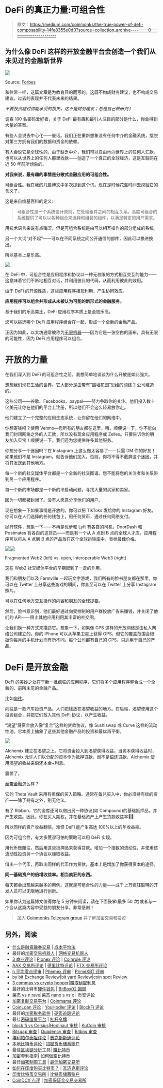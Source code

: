 # DeFi 的真正力量:可组合性

> 原文：<https://medium.com/coinmonks/the-true-power-of-defi-composability-14fe8355e0d0?source=collection_archive---------0----------------------->

## 为什么像 DeFi 这样的开放金融平台会创造一个我们从未见过的金融新世界

![](img/c3eff287fe37ca096ab8c47a13f6703b.png)

Source: [Forbes](https://www.forbes.com/sites/investor/2020/08/14/defi-welcome-to-the-crypto-revolution/)

和往常一样，这篇文章是为教育目的而写的。这既不构成财务建议，也不构成交易建议。过去的表现并不代表未来的结果。

*不要投资超过你能承受的损失。这不是财务建议；总是自己做研究:)*

调查 100 名密码爱好者，关于 DeFi 最有趣和最引人注目的部分是什么，你会得到大量的答案。

有些人会说去中心化——废话。我们正在重新想象没有任何中介的金融系统，摆脱对第三方拥有我们的数据和资金的依赖。

有人会说它是全球性的。由于缺乏中介，我们可以自由地向世界上的任何人汇款，也可以从世界上的任何人那里收款——创造了一个真正的全球经济，这是互联网在近 50 年前所想象的。

**对我来说，最有趣的事情是分散式金融应用的可组合性。**

可组合性。我在我的几篇博文中多次提到这个词。现在是时候花些时间去挖掘它的含义了。

这是来自维基百科的定义:

> 可组合性是一个系统设计原则，它处理组件之间的相互关系。高度可组合的系统提供了可以以各种组合来选择和组装的组件，以满足特定的用户需求。

用技术语言来说有点晦涩，但是可组合系统是由可以相互操作的部分组成的系统。

另一个大词“对不起”——可以在不同系统之间公开通信的部件，因此可以换进换出。

所以基本上是乐高。

![](img/f95fc99f3d8fd2f6e059dca6a71c98c8.png)

在 DeFi 中，可组合性是应用程序和协议以一种无权限的方式相互交互的能力——这意味着它们不断地相互对话，并利用彼此的代码，从而利用彼此的效用。

由于 DeFi 的开源性质，这些应用程序相互利用，产生协同效应。

**应用程序可以组合并形成从未被认为可能的新形式的金融服务。**

基于我们的乐高类比，DeFi 应用程序本质上是金钱乐高。

您可以挑选哪个 DeFi 应用程序组合在一起，形成一个全新的金融产品。

正因为如此，以太坊通常被称为[无限机器](https://www.coindesk.com/ethereum-building-internet-of-value)——因为它是一张空白的画布，具有无限的可能性，因为 DeFi 应用程序可以组合。

# 开放的力量

在我们深入到 DeFi 的可组合性之前，我想简单地谈谈为什么开放是如此强大。

想想我们现在生活的世界，它大部分是由带有“围墙花园”思维的网络 2 公司建造的。

这些公司——谷歌、Facebooks、paypal——努力争取你的关注。他们投入数十亿美元让你在他们的平台上注册，所以他们不会这么轻易放你走。

他们建立了一个完整的应用生态系统，让你留在他们的网络中。

你想寄钱吗？使用 Venmo—您所有的朋友都在这里。哦，顺便说一下，你不能向我们封闭网络之外的人汇款，所以没有现金应用程序或 Zelles。只要告诉你的朋友加入贝宝！顺便说一下，我们还为您提供许多其他服务。

你想分享一个迷因吗？在 Instagram 上这么做太容易了——只需 DM 你的好友！如果他们不是 Instagram，就告诉他们加入。否则，你将不得不截屏这个迷因，并将其发送到其他地方。

每一个新的社交媒体平台都是一个全新的社交图谱。您不能将您的关注者和关系带到另一个应用程序。

每一个新的市场都是一个新的冷启动问题，寻找大量的买家和卖家。

因为一切都被封闭了。没有人愿意分享他们的用户。

现在想象一下如果事情是开放的。你可以把 TikToks 发给你的 Instagram 好友。你可以在人们选择的任何钱包上，用任何货币，通过任何网络支付。

抛开软件，想象一下——不再是优步和 Lyft 有各自的司机，DoorDash 和 Postmates 有各自的送货员——而是有一个从 A 点到 B 点的全球人才库，应用程序可以将从 A 点到 B 点的产品放在这个全球运输库中，竞标最佳价格。

![](img/b1da77b33d40945a06fcafb337654424.png)![](img/0ab06b21cb376d510fb6b5c7aeb9401e.png)

Fragmented Web2 (left) vs. open, interoperable Web3 (right)

这在 Web2 社交媒体平台的早期起到了一定的作用。

我们和朋友们以及 Farmville 一起玩文字游戏，我们所有的脸书朋友都在那里。你可以在 Twitter 上分享这些游戏的瞬间，你甚至可以在 Twitter 上分享 Instagram 照片。

可以在任何地方交互操作的内容和朋友的全球提要。

然后，脸书意识到，他们最好通过向受控制的用户群投放广告来赚钱，并关闭了他们的 API——阻止其他应用利用其丰富的社交图。

让我们换一种方式来描述它。想象一下，如果像 GPS 这样的开放网络是由私人网络公司建立的。你的 iPhone 可以从苹果卫星上获得 GPS，但它的覆盖范围会根据你每月的手机计划而有所不同。每个公司都有自己的 GPS，只适用于自己的产品。

# DeFi 是开放金融

DeFi 的美妙之处在于新一批疯狂的应用程序，它们将多个应用程序整合成一个全新的、前所未见的金融产品。

比如[向往](http://yearn.finance)。

向往是一款汽车投资产品。人们把钱放在渴望收益的地方。在后端，渴望使用这个投资组合，并把它们放入其他 DeFi 协议，以产生收益。

“渴望”将资金放入像“复合”这样的贷款协议，像 Sushiswap 或 Curve 这样的流动性池。它本质上抽象了这些其他金融产品的投资和最优再平衡。

![](img/c760595fe9bfb400eb5aa66a0cebf649.png)

Alchemix 建立在渴望之上。它将资金投入到渴望获得收益，当资本获得收益时，Alchemix 允许人们以分配的资本作为抵押贷款，而不是偿还贷款，Alchemix 使用渴望的收益来偿还本金+利息。

震惊了。

[丝带金融](https://ribbon.finance/)怎么样？

它的 Theta Vault 采用有担保的买入策略。通常在备兑买入中，你必须持有标的资产——除了持有之外，别无他法。

有了 Ribbon，它的金库还可以借出另一种协议(如 Compound)的基础抵押品，并产生收益。因此，你在买入期权，并在基础资产上产生贷款收益率🤯🤯

所以同样的资产收益翻倍。难怪 DeFi 能产生高达 100%以上的年收益率。

因为可组合性，有太多荒谬可怕的策略可以用 DeFi 实现。

用代币做赌注，然后用这些抵押品来获得贷款。增加一个指数的流动性，并使用该流动性投资另一个协议以赚取收益。

借出一个代币，再取出同样的代币作为贷款，基本上是增加了你获得资本的途径。

**同一基础资产的倍增收益率。相当疯狂的东西。**

每天都会出现越来越多的用例。这就是可组合性的力量——成千上万疯狂聪明的开发人员可以无限地进行创新。

如果你认为这篇博文值得你花 5 分钟来阅读，请在下面鼓掌(最多 50 次)或者与一个会从这篇内容中受益的朋友分享。非常感谢！

> 加入 [Coinmonks Telegram group](https://t.me/joinchat/uiLERCQL1fQ5ZjA1) 并了解加密交易和投资

## 另外，阅读

*   [什么是融资融券交易](https://blog.coincodecap.com/margin-trading) | [成本平均法](https://blog.coincodecap.com/dca)
*   最好的[加密交易机器人](/coinmonks/crypto-trading-bot-c2ffce8acb2a) | [网格交易机器人](https://blog.coincodecap.com/grid-trading)
*   [3 商业评论](/coinmonks/3commas-review-an-excellent-crypto-trading-bot-2020-1313a58bec92) | [Pionex 评论](/coinmonks/pionex-review-exchange-with-crypto-trading-bot-1e459d0191ea) | [Coinrule 评论](/coinmonks/coinrule-review-2021-a-beginner-friendly-crypto-trading-bot-daf0504848ba)
*   [AAX 交易所评论](/coinmonks/aax-exchange-review-2021-67c5ea09330c) | [德里比特评论](/coinmonks/deribit-review-options-fees-apis-and-testnet-2ca16c4bbdb2) | [FTX 交易所评论](/coinmonks/ftx-crypto-exchange-review-53664ac1198f)
*   [n 平均零点评审](/coinmonks/ngrave-zero-review-c465cf8307fc) | [Phemex 评审](/coinmonks/phemex-review-4cfba0b49e28) | [PrimeXBT 评审](/coinmonks/primexbt-review-88e0815be858)
*   [by bit Exchange Review](/coinmonks/bybit-exchange-review-dbd570019b71)|[bit yard Review](/coinmonks/bityard-review-7d104239be35)|[coin spot Review](https://blog.coincodecap.com/coinspot-review)
*   [3 commas vs crypto hopper](/coinmonks/3commas-vs-pionex-vs-cryptohopper-best-crypto-bot-6a98d2baa203)|[赚取秘密利息](/coinmonks/earn-crypto-interest-b10b810fdda3)
*   最好的比特币[硬件钱包](/coinmonks/the-best-cryptocurrency-hardware-wallets-of-2020-e28b1c124069?source=friends_link&sk=324dd9ff8556ab578d71e7ad7658ad7c) | [BitBox02 回顾](/coinmonks/bitbox02-review-your-swiss-bitcoin-hardware-wallet-c36c88fff29)
*   [莱杰 vs n rave](/coinmonks/ledger-vs-ngrave-zero-7e40f0c1d694)|[莱杰 nano s vs x](/coinmonks/ledger-nano-s-vs-x-battery-hardware-price-storage-59a6663fe3b0) | [币安评论](/coinmonks/binance-review-ee10d3bf3b6e)
*   [加密复制交易平台](/coinmonks/top-10-crypto-copy-trading-platforms-for-beginners-d0c37c7d698c) | [Coinmama 评论](/coinmonks/coinmama-review-ace5641bde6e)
*   [CoinLoan 评论](/coinmonks/coinloan-review-18128b9badc4) | [YouHodler 评论](/coinmonks/youhodler-4-easy-ways-to-make-money-98969b9689f2) | [BlockFi 评论](/coinmonks/blockfi-review-53096053c097)
*   最好的[加密税务软件](/coinmonks/best-crypto-tax-tool-for-my-money-72d4b430816b) | [硬币追踪评论](/coinmonks/cointracking-review-a-reliable-cryptocurrency-tax-software-5114e3eb5737)
*   最佳[密码借贷平台](/coinmonks/top-5-crypto-lending-platforms-in-2020-that-you-need-to-know-a1b675cec3fa) | [杠杆令牌](/coinmonks/leveraged-token-3f5257808b22)
*   [block fi vs Celsius](/coinmonks/blockfi-vs-celsius-vs-hodlnaut-8a1cc8c26630)|[Hodlnaut 审核](/coinmonks/hodlnaut-review-best-way-to-hodl-is-to-earn-interest-on-your-bitcoin-6658a8c19edf) | [KuCoin 审核](https://blog.coincodecap.com/kucoin-review)
*   [Bitsgap 审查](/coinmonks/bitsgap-review-a-crypto-trading-bot-that-makes-easy-money-a5d88a336df2) | [Quadency 审查](/coinmonks/quadency-review-a-crypto-trading-automation-platform-3068eaa374e1) | [Bitbns 审查](/coinmonks/bitbns-review-38256a07e161)
*   [埃利帕尔泰坦评论](/coinmonks/ellipal-titan-review-85e9071dd029) | [赛克斯斯通评论](/coinmonks/secux-stone-hardware-wallet-review-15-discount-coupon-2020-7577032faa6e)
*   [本地比特币评论](/coinmonks/localbitcoins-review-6cc001c6ed56) | [加密货币储蓄账户](https://blog.coincodecap.com/cryptocurrency-savings-accounts)
*   最佳[区块链分析](https://bitquery.io/blog/best-blockchain-analysis-tools-and-software)工具| [赚比特币](/coinmonks/earn-bitcoin-6e8bd3c592d9)
*   [加密套利](/coinmonks/crypto-arbitrage-guide-how-to-make-money-as-a-beginner-62bfe5c868f6)指南| [如何做空比特币](/coinmonks/how-to-short-bitcoin-568a2d0b4ae5)
*   最佳[加密制图工具](/coinmonks/what-are-the-best-charting-platforms-for-cryptocurrency-trading-85aade584d80) | [最佳加密交易所](/coinmonks/crypto-exchange-dd2f9d6f3769)
*   [如何在印度购买比特币？](/coinmonks/buy-bitcoin-in-india-feb50ddfef94) | [瓦济克斯评论](/coinmonks/wazirx-review-5c811b074f5b)
*   [印度比特币交易所](/coinmonks/bitcoin-exchange-in-india-7f1fe79715c9) | [比特币储蓄账户](/coinmonks/bitcoin-savings-account-e65b13f92451)
*   [CoinDCX 点评](/coinmonks/coindcx-review-8444db3621a2) | [加密保证金交易交易所](https://blog.coincodecap.com/crypto-margin-trading-exchanges)